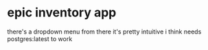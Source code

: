 # epic inventory app

there's a dropdown menu from there it's pretty intuitive i think
needs postgres:latest to work
